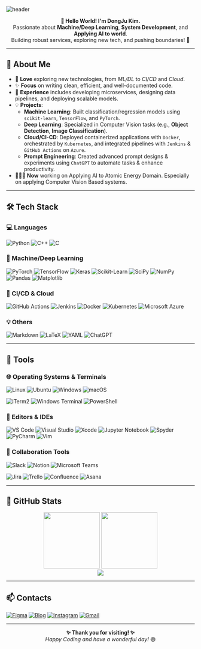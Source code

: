 <!-- 헤더 영역 (Capsule Render 예시) -->
![header](https://capsule-render.vercel.app/api?type=waving&color=gradient&height=230&section=header&text=DongJu%20Kim&fontSize=50&fontAlignY=40&desc=AI%20Engineer&descAlignY=65)

<p align="center">
  <strong>👋 Hello World! I'm DongJu Kim.</strong><br/>
  Passionate about <strong>Machine/Deep Learning</strong>, <strong>System Development</strong>, and <strong>Applying AI to world</strong>.<br/>
  Building robust services, exploring new tech, and pushing boundaries! 🚀
</p>

---

## 🔎 About Me
- 🌱 **Love** exploring new technologies, from <em>ML/DL</em> to <em>CI/CD</em> and <em>Cloud</em>.
- ✨ **Focus** on writing clean, efficient, and well-documented code.
- 💼 **Experience** includes developing microservices, designing data pipelines, and deploying scalable models.
- 💡 **Projects**:
  - **Machine Learning**: Built classification/regression models using `scikit-learn`, `TensorFlow`, and `PyTorch`.
  - **Deep Learning**: Specialized in Computer Vision tasks (e.g., **Object Detection**, **Image Classification**).
  - **Cloud/CI-CD**: Deployed containerized applications with `Docker`, orchestrated by `Kubernetes`, and integrated pipelines with `Jenkins` & `GitHub Actions` on `Azure`.
  - **Prompt Engineering**: Created advanced prompt designs & experiments using `ChatGPT` to automate tasks & enhance productivity.
- 🧑🏻‍💻 **Now** working on Applying AI to Atomic Energy Domain. Especially on applying Computer Vision Based systems.

---

## 🛠️ Tech Stack

### 💻 Languages
![Python](https://img.shields.io/badge/-Python-3670A0?style=for-the-badge&logo=python&logoColor=ffdd54)
![C++](https://img.shields.io/badge/-C++-00599C?style=for-the-badge&logo=c%2B%2B&logoColor=white)
![C](https://img.shields.io/badge/-C-00599C?style=for-the-badge&logo=c&logoColor=white)

### 🧠 Machine/Deep Learning
![PyTorch](https://img.shields.io/badge/-PyTorch-EE4C2C?style=for-the-badge&logo=PyTorch&logoColor=white)
![TensorFlow](https://img.shields.io/badge/-TensorFlow-FF6F00?style=for-the-badge&logo=TensorFlow&logoColor=white)
![Keras](https://img.shields.io/badge/-Keras-D00000?style=for-the-badge&logo=Keras&logoColor=white)
![Scikit-Learn](https://img.shields.io/badge/-scikit--learn-F7931E?style=for-the-badge&logo=scikit-learn&logoColor=white)
![SciPy](https://img.shields.io/badge/-SciPy-0C55A5?style=for-the-badge&logo=scipy&logoColor=white)
![NumPy](https://img.shields.io/badge/-NumPy-013243?style=for-the-badge&logo=numpy&logoColor=white)
![Pandas](https://img.shields.io/badge/-Pandas-150458?style=for-the-badge&logo=pandas&logoColor=white)
![Matplotlib](https://img.shields.io/badge/-Matplotlib-ffffff?style=for-the-badge&logo=Matplotlib&logoColor=black)

### 🔄 CI/CD & Cloud
![GitHub Actions](https://img.shields.io/badge/-GitHub%20Actions-2671E5?style=for-the-badge&logo=githubactions&logoColor=white)
![Jenkins](https://img.shields.io/badge/-Jenkins-2C5263?style=for-the-badge&logo=jenkins&logoColor=white)
![Docker](https://img.shields.io/badge/-Docker-2496ED?style=for-the-badge&logo=docker&logoColor=white)
![Kubernetes](https://img.shields.io/badge/-Kubernetes-326ce5?style=for-the-badge&logo=kubernetes&logoColor=white)
![Microsoft Azure](https://img.shields.io/badge/-Azure-0072C6?style=for-the-badge&logo=microsoftazure&logoColor=white)

### 💡 Others
![Markdown](https://img.shields.io/badge/-Markdown-000000?style=for-the-badge&logo=markdown&logoColor=white)
![LaTeX](https://img.shields.io/badge/-LaTeX-008080?style=for-the-badge&logo=latex&logoColor=white)
![YAML](https://img.shields.io/badge/-YAML-ffffff?style=for-the-badge&logo=yaml&logoColor=151515)
![ChatGPT](https://img.shields.io/badge/-ChatGPT-74aa9c?style=for-the-badge&logo=openai&logoColor=white)

---

## 🧰 Tools
### 🌐 Operating Systems & Terminals
![Linux](https://img.shields.io/badge/-Linux-FCC624?style=for-the-badge&logo=linux&logoColor=black)
![Ubuntu](https://img.shields.io/badge/-Ubuntu-E95420?style=for-the-badge&logo=ubuntu&logoColor=white)
![Windows](https://img.shields.io/badge/-Windows-0078D6?style=for-the-badge&logo=windows&logoColor=white)
![macOS](https://img.shields.io/badge/-mac%20OS-000000?style=for-the-badge&logo=apple&logoColor=white)

![iTerm2](https://img.shields.io/badge/-iTerm2-323330?style=for-the-badge&logo=iterm2)
![Windows Terminal](https://img.shields.io/badge/-Windows%20Terminal-4D4D4D?style=for-the-badge&logo=windows-terminal&logoColor=white)
![PowerShell](https://img.shields.io/badge/-PowerShell-5391FE?style=for-the-badge&logo=powershell&logoColor=white)

### 📝 Editors & IDEs
![VS Code](https://img.shields.io/badge/-VS%20Code-0078d7?style=for-the-badge&logo=visual-studio-code&logoColor=white)
![Visual Studio](https://img.shields.io/badge/-Visual%20Studio-5C2D91?style=for-the-badge&logo=visual-studio&logoColor=white)
![Xcode](https://img.shields.io/badge/-Xcode-007ACC?style=for-the-badge&logo=xcode&logoColor=white)
![Jupyter Notebook](https://img.shields.io/badge/-Jupyter-FA0F00?style=for-the-badge&logo=jupyter&logoColor=white)
![Spyder](https://img.shields.io/badge/-Spyder-838485?style=for-the-badge&logo=spyder%20ide&logoColor=maroon)
![PyCharm](https://img.shields.io/badge/-PyCharm-000000?style=for-the-badge&logo=pycharm&logoColor=green)
![Vim](https://img.shields.io/badge/-VIM-11AB00?style=for-the-badge&logo=vim&logoColor=white)

### 🤝 Collaboration Tools
![Slack](https://img.shields.io/badge/-Slack-4A154B?style=for-the-badge&logo=slack&logoColor=white)
![Notion](https://img.shields.io/badge/-Notion-000000?style=for-the-badge&logo=notion&logoColor=white)
![Microsoft Teams](https://img.shields.io/badge/-Microsoft%20Teams-6264A7?style=for-the-badge&logo=microsoft-teams&logoColor=white)

![Jira](https://img.shields.io/badge/-Jira-0052CC?style=for-the-badge&logo=jira&logoColor=white)
![Trello](https://img.shields.io/badge/-Trello-0079BF?style=for-the-badge&logo=trello&logoColor=white)
![Confluence](https://img.shields.io/badge/-Confluence-172B4D?style=for-the-badge&logo=confluence&logoColor=white)
![Asana](https://img.shields.io/badge/-Asana-273347?style=for-the-badge&logo=asana&logoColor=white)

---

## 🚀 GitHub Stats

<div align="center">

  <!-- GitHub Stats Card -->
  <img src="https://github-readme-stats.vercel.app/api?username=gggg8657&show_icons=true&theme=cobalt" height="150" />

  <!-- Most Used Languages Card -->
  <img src="https://github-readme-stats.vercel.app/api/top-langs/?username=gggg8657&layout=compact&theme=cobalt" height="150" />

  <!-- Trophies -->
  <br>
  <img src="https://github-profile-trophy.vercel.app/?username=gggg8657&theme=onedark&column=5" />

</div>

---

## 📫 Contacts

[![Figma](https://img.shields.io/badge/-Figma-F24E1E?style=square&logo=Figma&logoColor=white)](https://www.figma.com)
[![Blog](https://img.shields.io/badge/-Blog-282828?style=flat-square&logo=Notion&logoColor=white)](#)
[![Instagram](https://img.shields.io/badge/-dongju_kim_-CB3F7C?style=flat-square&logo=Instagram&logoColor=white)](https://www.instagram.com/dongju_kim_)
[![Gmail](https://img.shields.io/badge/-gggg8657@gmail.com-EA4335?style=flat-square&logo=Gmail&logoColor=white)](mailto:gggg8657@gmail.com)

---

<p align="center">
  <strong>✨ Thank you for visiting! ✨</strong><br/>
  <i>Happy Coding and have a wonderful day!</i> 😄
</p>
